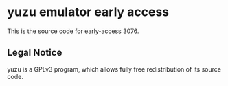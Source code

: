 yuzu emulator early access
=============

This is the source code for early-access 3076.

## Legal Notice

yuzu is a GPLv3 program, which allows fully free redistribution of its source code.